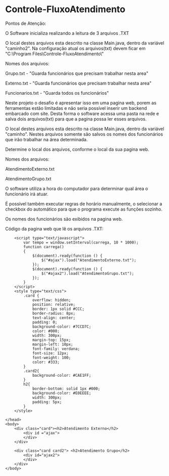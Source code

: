 # Controle-FluxoAtendimento

Pontos de Atenção:

O Software inicializa realizando a leitura de 3 arquivos .TXT

O local destes arquivos esta descrito na classe Main.java, dentro da variável "caminho2". Na configuração atual os arquivos(txt) devem ficar em "C:\\Program Files\\Controle-FluxoAtendimento\\"

Nomes dos arquivos:

Grupo.txt - "Guarda funcionários que precisam trabalhar nesta area"

Externo.txt - "Guarda funcionários que precisam trabalhar nesta area"

Funcionarios.txt - "Guarda todos os funcionários"


Neste projeto o desafio é apresentar isso em uma pagina web, porem as ferramentas estão limitadas e não seria possível inserir um backend embarcado com site. Desta forma o software acessa uma pasta na rede e salva dois arquivos(txt) para que a pagina possa ler esses arquivos.

O local destes arquivos esta descrito na classe Main.java, dentro da variável "caminho". Nestes arquivos somente são salvos os nomes dos funcionários que irão trabalhar na área determinada.

Determine o local dos arquivos, conforme o local da sua pagina web.

Nomes dos arquivos:

AtendimentoExterno.txt

AtendimentoGrupo.txt


O software utiliza a hora do computador para determinar qual área o funcionário irá atuar.

É possível também executar regras de horário manualmente, o selecionar a checkbox do automático para que o programa execute as funções sozinho.


Os nomes dos funcionários são exibidos na pagina web.

Código da pagina web que lê os arquivos .TXT:

<html>
    <head>
        <script type="text/javascript" src="https://ajax.googleapis.com/ajax/libs/jquery/1.4.2/jquery.min.js"></script>

        <script type="text/javascript">
            var tempo = window.setInterval(carrega, 10 * 1000);
            function carrega()
            {
                $(document).ready(function () {
                    $("#ajax").load("AtendimentoExterno.txt");
                });
                $(document).ready(function () {
                    $("#ajax2").load("AtendimentoGrupo.txt");
                });
            }
        </script>
        <style type="text/css">
            .card {
                overflow: hidden;
                position: relative;
                border: 1px solid #CCC;
                border-radius: 8px;
                text-align: center;
                padding: 0;
                background-color: #7CCD7C;
                color: #000;
                width: 300px;
                margin-top: 15px;
                margin-left: 10px;
                font-family: verdana;
                font-size: 12px;
                font-weight: 100;
                color: #333;
            }
            .card2{
                background-color: #CAE1FF; 
            }
            h2{
                border-bottom: solid 1px #000;
                background-color: #E0EEEE;
                width: 300px;
                padding: 5px;
            }
        </style>

    </head>
    <body>
        <div class="card"><h2>Atendimento Externo</h2>
            <div id ="ajax">
            </div>
        </div>

        <div class="card card2"> <h2>Atendimento Grupo</h2>
            <div id="ajax2">
            </div>
        </div>
    </body>
</html>
